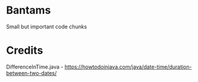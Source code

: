 # Bantams
Small but important code chunks

# Credits

DifferenceInTime.java - https://howtodoinjava.com/java/date-time/duration-between-two-dates/
